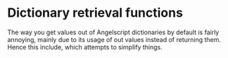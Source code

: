 # Dictionary retrieval functions
The way you get values out of Angelscript dictionaries by default is fairly annoying, mainly due to its usage of out values instead of returning them. Hence this include, which attempts to simplify things.
